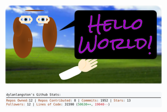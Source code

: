 <!-- 
Version 2.0.28
Built Wed May 29 2024 05:06:06 GMT+0000 (Coordinated Universal Time)
-->

<h1 align="center">
  <a href="./src/ReadMe.md" title="Click to View Source">
    <picture width="100%" alt="Dylan">
      <source media="(prefers-color-scheme: dark)" srcset="dylan-dark.svg?version=2.0.28">
      <img src="dylan-light.svg?version=2.0.28" alt="Dylan">
    </picture>
  </a>
</h1>

<div align="center">
  <picture width="100%" alt="Profile Info and Stats">
    <source media="(prefers-color-scheme: dark)" srcset="stats-dark.svg?version=2.0.28">
    <img src="stats-light.svg?version=2.0.28" alt="Profile Info and Stats">
  </picture>
</div>
